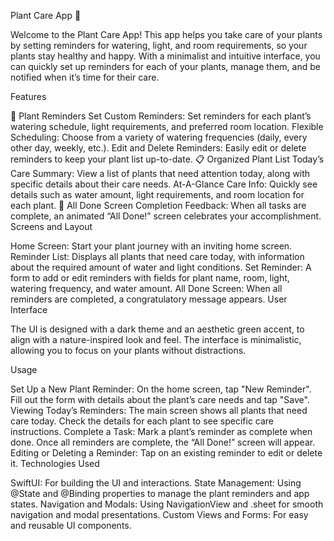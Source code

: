 Plant Care App 🌱

Welcome to the Plant Care App! This app helps you take care of your plants by setting reminders for watering, light, and room requirements, so your plants stay healthy and happy. With a minimalist and intuitive interface, you can quickly set up reminders for each of your plants, manage them, and be notified when it’s time for their care.

Features

🌿 Plant Reminders
Set Custom Reminders: Set reminders for each plant’s watering schedule, light requirements, and preferred room location.
Flexible Scheduling: Choose from a variety of watering frequencies (daily, every other day, weekly, etc.).
Edit and Delete Reminders: Easily edit or delete reminders to keep your plant list up-to-date.
📋 Organized Plant List
Today’s Care Summary: View a list of plants that need attention today, along with specific details about their care needs.
At-A-Glance Care Info: Quickly see details such as water amount, light requirements, and room location for each plant.
🎉 All Done Screen
Completion Feedback: When all tasks are complete, an animated “All Done!” screen celebrates your accomplishment.
Screens and Layout

Home Screen: Start your plant journey with an inviting home screen.
Reminder List: Displays all plants that need care today, with information about the required amount of water and light conditions.
Set Reminder: A form to add or edit reminders with fields for plant name, room, light, watering frequency, and water amount.
All Done Screen: When all reminders are completed, a congratulatory message appears.
User Interface

The UI is designed with a dark theme and an aesthetic green accent, to align with a nature-inspired look and feel. The interface is minimalistic, allowing you to focus on your plants without distractions.

Usage

Set Up a New Plant Reminder:
On the home screen, tap "New Reminder".
Fill out the form with details about the plant’s care needs and tap "Save".
Viewing Today’s Reminders:
The main screen shows all plants that need care today.
Check the details for each plant to see specific care instructions.
Complete a Task:
Mark a plant’s reminder as complete when done.
Once all reminders are complete, the “All Done!” screen will appear.
Editing or Deleting a Reminder:
Tap on an existing reminder to edit or delete it.
Technologies Used

SwiftUI: For building the UI and interactions.
State Management: Using @State and @Binding properties to manage the plant reminders and app states.
Navigation and Modals: Using NavigationView and .sheet for smooth navigation and modal presentations.
Custom Views and Forms: For easy and reusable UI components.
